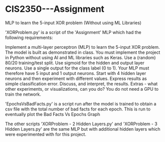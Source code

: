 # CIS2350---Assignment
MLP to learn the 5-input XOR problem (Without using ML Libraries)

'XORProblem.py' is a script of the 'Assignment' MLP which had the following requirements:

Implement a multi-layer perceptron (MLP) to learn the 5-input XOR problem.
The model is built as demonstrated in class.
You must implement the project in Python without using AI and ML libraries such as Keras.
Use a (random) 80/20 training/test split.
Use sigmoid for the hidden and output layer neurons.
Use a single output for the class label (0 to 1).
Your MLP must therefore have 5 input and 1 output neurons.
Start with 4 hidden layer neurons and then experiment with different values.
Express results as simple classification error.
Discuss, and interpret, the results.
Extras - what other experiments, or visualizations, can you do?
You do not need a GPU to train the network.

'EpochsVsBadFacts.py' is a script run after the model is trained to obtain a csv file with the total number of bad facts for each epoch. This is run to eventually plot the Bad Facts Vs Epochs Graph

The other scripts 'XORProblem - 2 Hidden Layers.py' and 'XORProblem - 3 Hidden Layers.py' are the same MLP but with additional hidden layers which were experimented with for this project.

